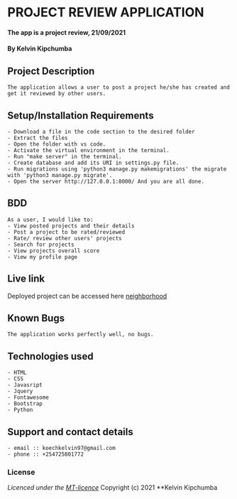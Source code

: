 # PROJECT REVIEW APPLICATION 
#### The app is a project review, 21/09/2021
#### **By Kelvin Kipchumba**
## Project Description
    The application allows a user to post a project he/she has created and get it reviewed by other users.
## Setup/Installation Requirements
    - Download a file in the code section to the desired folder
    - Extract the files
    - Open the folder with vs code.
    - Activate the virtual environment in the terminal.
    - Run "make server" in the terminal.
    - Create database and add its URI in settings.py file.
    - Run migrations using 'python3 manage.py makemigrations' the migrate with 'python3 manage.py migrate'.
    - Open the server http://127.0.0.1:8000/ And you are all done.


## BDD
    As a user, I would like to:
    - View posted projects and their details
    - Post a project to be rated/reviewed
    - Rate/ review other users' projects
    - Search for projects 
    - View projects overall score
    - View my profile page
  
## Live link
Deployed project can be accessed here [neighborhood](https://django-neighborhood.herokuapp.com/)   

## Known Bugs
    The application works perfectly well, no bugs.

## Technologies used
    - HTML
    - CSS
    - Javasript
    - Jquery
    - Fontawesome
    - Bootstrap
    - Python

## Support and contact details
    - email :: koechkelvin97@gmail.com
    - phone :: +254725801772

### License
*Licenced under the [MT-licence](https://github.com/k-koech/projects_review/blob/master/LICENSE.md)*
Copyright (c) 2021 **Kelvin Kipchumba
